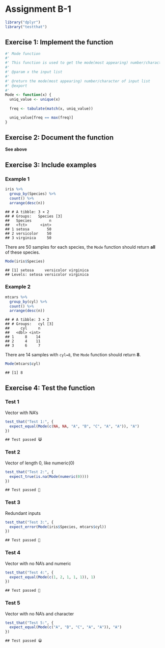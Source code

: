 Assignment B-1
================

``` r
library("dplyr")
library("testthat")
```

## Exercise 1: Implement the function

``` r
#' Mode function
#'
#' This function is used to get the mode(most appearing) number/character in the column
#'
#' @param x the input list
#' 
#' @return the mode(most appearing) number/character of input list 
#' @export
#'
Mode <- function(x) {
  uniq_value <- unique(x)
  
  freq <- tabulate(match(x, uniq_value))

  uniq_value[freq == max(freq)]
}
```

## Exercise 2: Document the function

**See above**

## Exercise 3: Include examples

### Example 1

``` r
iris %>%
  group_by(Species) %>%
  count() %>%
  arrange(desc(n))
```

    ## # A tibble: 3 × 2
    ## # Groups:   Species [3]
    ##   Species        n
    ##   <fct>      <int>
    ## 1 setosa        50
    ## 2 versicolor    50
    ## 3 virginica     50

There are 50 samples for each species, the `Mode` function should return
**all** of these species.

``` r
Mode(iris$Species)
```

    ## [1] setosa     versicolor virginica 
    ## Levels: setosa versicolor virginica

### Example 2

``` r
mtcars %>%
  group_by(cyl) %>%
  count() %>%
  arrange(desc(n))
```

    ## # A tibble: 3 × 2
    ## # Groups:   cyl [3]
    ##     cyl     n
    ##   <dbl> <int>
    ## 1     8    14
    ## 2     4    11
    ## 3     6     7

There are 14 samples with `cyl=8`, the `Mode` function should return
**8**.

``` r
Mode(mtcars$cyl)
```

    ## [1] 8

## Exercise 4: Test the function

### Test 1

Vector with NA’s

``` r
test_that("Test 1:", {
  expect_equal(Mode(c(NA, NA, "A", "B", "C", "A", "A")), "A")
})
```

    ## Test passed 😸

### Test 2

Vector of length 0, like numeric(0)

``` r
test_that("Test 2:", {
  expect_true(is.na(Mode(numeric(0))))
})
```

    ## Test passed 🌈

### Test 3

Redundant inputs

``` r
test_that("Test 3:", {
  expect_error(Mode(iris$Species, mtcars$cyl))
})
```

    ## Test passed 🎊

### Test 4

Vector with no NA’s and numeric

``` r
test_that("Test 4:", {
  expect_equal(Mode(c(1, 2, 1, 1, 1)), 1)
})
```

    ## Test passed 🎊

### Test 5

Vector with no NA’s and character

``` r
test_that("Test 5:", {
  expect_equal(Mode(c("A", "B", "C", "A", "A")), "A")
})
```

    ## Test passed 😀
